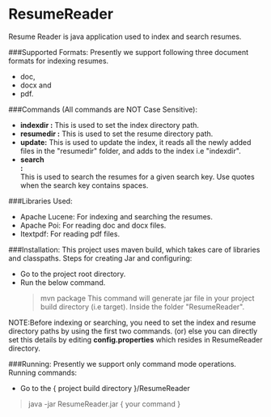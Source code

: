 ResumeReader
============
Resume Reader is java application used to index and search resumes.

###Supported Formats:
Presently we support following three document formats for indexing resumes.
 * doc,
 * docx and
 * pdf.

###Commands (All commands are NOT Case Sensitive):
 * <strong>indexdir <Path> :</strong> This is used to set the index directory path.
 * <strong>resumedir <Path> :</strong> This is used to set the resume directory path.
 * <strong>update:</strong> This is used to update the index, it reads all the newly added files in the "resumedir" folder, and adds to the index i.e "indexdir".
 * <strong>search <Search key>:</strong> This is used to search the resumes for a given search key. Use quotes when the search key contains spaces.

###Libraries Used: 
 * Apache Lucene: For indexing and searching the resumes.
 * Apache Poi: For reading doc and docx files.
 * Itextpdf: For reading pdf files.
  
###Installation:
This project uses maven build, which takes care of libraries and classpaths.
Steps for creating Jar and configuring:
 * Go to the project root directory.
 * Run the below command.
   > mvn package
   This command will generate jar file in your project build directory (i.e target). Inside the folder "ResumeReader".

NOTE:Before indexing or searching, you need to set the index and resume directory paths by using the first two commands.
(or) else you can directly set this details by editing <strong>config.properties</strong> which resides in ResumeReader directory. 

###Running:
Presently we support only command mode operations.
Running commands: 
 * Go to the { project build directory }/ResumeReader
 > java -jar ResumeReader.jar { your command }

